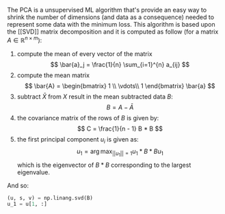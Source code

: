 The PCA is a unsupervised ML algorithm that's provide an easy way to shrink the number of dimensions (and data as a consequence) needed to represent some data with the minimum loss.
This algorithm is based upon the [[SVD]] matrix decomposition and it is computed as follow (for a matrix $A \in \mathbb{R}^{n \times m}$):

1) compute the mean of every vector of the matrix 
$$
\bar{a}_j = \frac{1}{n} \sum_{i=1}^{n} a_{ij}
$$
2) compute the mean matrix
$$
 \bar{A} = 
 \begin{bmatrix}
 1 \\
 \vdots\\
 1
 \end{bmatrix}	 
 \bar{a}
$$
3) subtract $\bar{X}$ from $X$ result in the mean subtracted data $B$:
$$
B = A - \bar{A}
$$
4) the covariance matrix of the rows of $B$ is given by:
$$
C = \frac{1}{n - 1} B * B
$$
5) the first principal component $u_i$ is given as:
$$
u_1 = \arg\max_{||u_1||=1} u_1*B*Bu_1
$$
which is the eigenvector of $B*B$ corresponding to the largest eigenvalue. 

And so:
```python
(u, s, v) = np.linang.svd(B)
u_1 = u[1, :]
```
